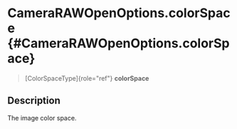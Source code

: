 CameraRAWOpenOptions.colorSpace {#CameraRAWOpenOptions.colorSpace}
===============================

> [ColorSpaceType]{role="ref"} **colorSpace**

Description
-----------

The image color space.
